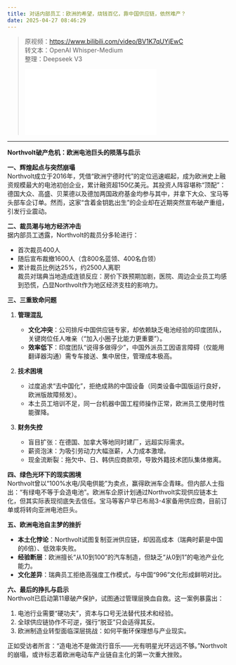 ```yaml
---
title: 对话内部员工：欧洲的希望，烧钱百亿，靠中国供应链，依然难产？
date: 2025-04-27 08:46:29
---
```


> 原视频：https://www.bilibili.com/video/BV1K7qUYjEwC<br>转文本：OpenAI Whisper-Medium<br>整理：Deepseek V3
>
> <iframe src="//player.bilibili.com/player.html?bvid=BV1K7qUYjEwC&autoplay=0" scrolling="no" border="0" frameborder="no" framespacing="0" allowfullscreen="true"></iframe>

---

**Northvolt破产危机：欧洲电池巨头的陨落与启示**

**一、辉煌起点与突然崩塌**  
Northvolt成立于2016年，凭借“欧洲宁德时代”的定位迅速崛起，成为欧洲史上融资规模最大的电池初创企业，累计融资超150亿美元。其投资人阵容堪称“顶配”：德国大众、高盛、贝莱德以及德加两国政府基金均参与其中，并拿下大众、宝马等头部车企订单。然而，这家“含着金钥匙出生”的企业却在近期突然宣布破产重组，引发行业震动。

**二、裁员潮与地方经济冲击**  
据内部员工透露，Northvolt的裁员分多轮进行：  
- 首次裁员400人  
- 随后宣布裁撤1600人（含800名蓝领、400名白领）  
- 累计裁员比例达25%，约2500人离职  
裁员对瑞典当地造成连锁反应：房价下跌预期加剧，医院、周边企业员工均感到恐慌，凸显Northvolt作为地区经济支柱的影响力。

**三、三重致命问题**  
1. **管理混乱**  
   - **文化冲突**：公司排斥中国供应链专家，却依赖缺乏电池经验的印度团队，关键岗位任人唯亲（“加入小圈子比能力更重要”）。  
   - **效率低下**：印度团队“说得多做得少”，中国外派员工因语言障碍（仅能用翻译器沟通）需专车接送、集中居住，管理成本极高。  

2. **技术困境**  
   - 过度追求“去中国化”，拒绝成熟的中国设备（同类设备中国版运行良好，欧洲版故障频发）。  
   - 本土员工培训不足，同一台机器中国工程师操作正常，欧洲员工使用时性能骤降。  

3. **财务失控**  
   - 盲目扩张：在德国、加拿大等地同时建厂，远超实际需求。  
   - 薪资泡沫：为吸引劳动力大幅涨薪，人力成本激增。  
   - 现金流断裂：拖欠中、日、韩供应商款项，导致外籍技术团队集体撤离。  

**四、绿色光环下的现实困境**  
Northvolt曾以“100%水电/风电供能”为卖点，赢得欧洲车企青睐。但内部人士指出：“有绿电不等于会造电池”。欧洲车企原计划通过Northvolt实现供应链本土化，但其实际表现彻底失去信任。宝马等客户早已布局3-4家备用供应商，目前订单或将转向亚洲电池巨头。

**五、欧洲电池自主梦的挫折**  
- **本土化悖论**：Northvolt试图复制亚洲供应链，却因高成本（瑞典时薪是中国的6倍）、低效率失败。  
- **经验断层**：欧洲擅长“从10到100”的汽车制造，但缺乏“从0到1”的电池产业化能力。  
- **文化差异**：瑞典员工拒绝高强度工作模式，与中国“996”文化形成鲜明对比。  

**六、最后的挣扎与启示**  
Northvolt已启动第11章破产保护，试图通过管理层换血自救。这一案例暴露出：  
1. 电池行业需要“硬功夫”，资本与口号无法替代技术和经验。  
2. 全球供应链协作不可逆，强行“脱亚”只会适得其反。  
3. 欧洲制造业转型面临深层挑战：如何平衡环保理想与产业现实。  

正如受访者所言：“造电池不是做流行音乐——光有明星光环远远不够。”Northvolt的崩塌，或许标志着欧洲电动车产业链自主化的第一次重大挫败。